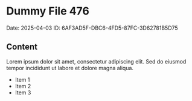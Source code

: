 # Dummy File 476

Date: 2025-04-03
ID: 6AF3AD5F-DBC6-4FD5-87FC-3D62781B5D75

## Content

Lorem ipsum dolor sit amet, consectetur adipiscing elit.
Sed do eiusmod tempor incididunt ut labore et dolore magna aliqua.

* Item 1
* Item 2
* Item 3


